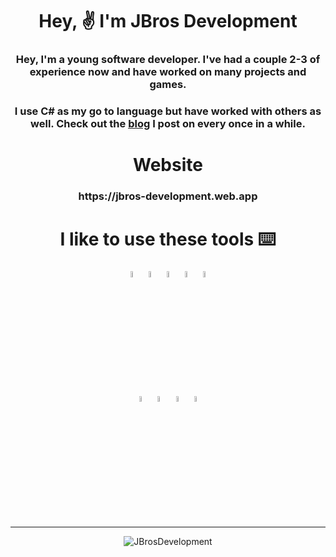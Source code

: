 <h1 align="center">Hey, ✌️ I'm JBros Development</h1>
<h3 align="center">Hey, I'm a young software developer. I've had a couple 2-3 of experience now and have worked on many projects and games.</h3>
<h3 align="center">I use <strong>C#</strong> as my go to language but have worked with others as well. Check out the <a href="https://jbrosdev.hashnode.dev/">blog</a> I post on every once in a while.</h3>

<h1 align="center">Website</h1>
<h3 align="center">https://jbros-development.web.app</h3>

<h1 align="center">I like to use these tools ⌨️</h1>
<p align="center"> 
  <img width="5%" src="https://cdn.jsdelivr.net/gh/devicons/devicon/icons/csharp/csharp-plain.svg" />
  <img width="5%" src="https://cdn.jsdelivr.net/gh/devicons/devicon/icons/dotnetcore/dotnetcore-original.svg" />
  <img width="5%" src="https://cdn.jsdelivr.net/gh/devicons/devicon/icons/javascript/javascript-plain.svg" />
  <img width="5%" src="https://cdn.jsdelivr.net/gh/devicons/devicon/icons/html5/html5-plain-wordmark.svg" />
  <img width="5%" src="https://cdn.jsdelivr.net/gh/devicons/devicon/icons/css3/css3-plain-wordmark.svg" />
  </br>
  <img width="5%" src="https://cdn.jsdelivr.net/gh/devicons/devicon/icons/visualstudio/visualstudio-plain.svg" />
  <img width="5%" src="https://cdn.jsdelivr.net/gh/devicons/devicon/icons/vscode/vscode-original.svg" />
  <img width="5%" src="https://cdn.jsdelivr.net/gh/devicons/devicon/icons/unity/unity-original.svg" />
  <img width="5%" src="https://cdn.jsdelivr.net/gh/devicons/devicon/icons/godot/godot-original.svg" />
</p>

---

<p align="center">
  <a>
    <img align="center" src="https://github-readme-stats.vercel.app/api?username=JBrosDevelopment&show_icons=true&theme=github_dark&locale=en&count_private=true&hide=issues" alt="JBrosDevelopment" />
  </a>
</p>
